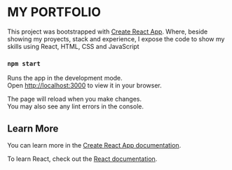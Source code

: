 # MY PORTFOLIO

This project was bootstrapped with [Create React App](https://github.com/facebook/create-react-app).
Where, beside showing my proyects, stack and experience, I expose the code to show my skills using React, HTML, CSS and JavaScript

### `npm start`

Runs the app in the development mode.\
Open [http://localhost:3000](http://localhost:3000) to view it in your browser.

The page will reload when you make changes.\
You may also see any lint errors in the console.

## Learn More

You can learn more in the [Create React App documentation](https://facebook.github.io/create-react-app/docs/getting-started).

To learn React, check out the [React documentation](https://reactjs.org/).
